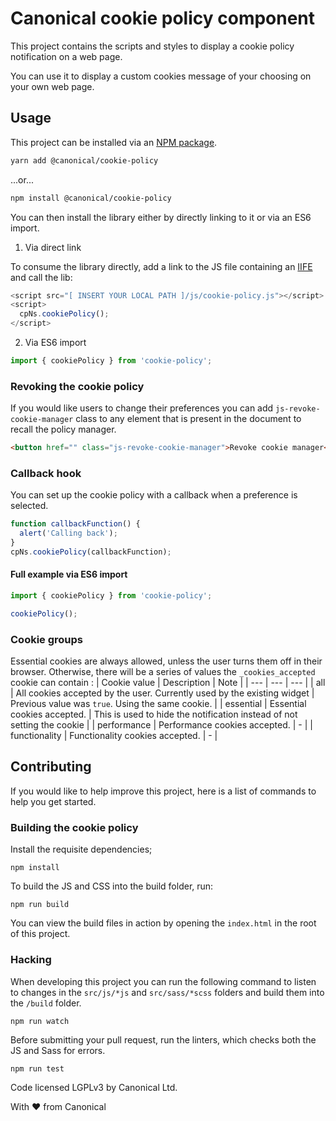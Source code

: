 # Canonical cookie policy component

This project contains the scripts and styles to display a cookie policy notification on a web page.

You can use it to display a custom cookies message of your choosing on your own web page.

## Usage

This project can be installed via an [NPM package](https://www.npmjs.com/package/cookie-policy).

```bash
yarn add @canonical/cookie-policy
```

...or...

```bash
npm install @canonical/cookie-policy
```

You can then install the library either by directly linking to it or via an ES6 import.

1. Via direct link

To consume the library directly, add a link to the JS file containing an [IIFE](https://developer.mozilla.org/en-US/docs/Glossary/IIFE) and call the lib:

```javascript
<script src="[ INSERT YOUR LOCAL PATH ]/js/cookie-policy.js"></script>
<script>
  cpNs.cookiePolicy();
</script>
```

2. Via ES6 import

```javascript
import { cookiePolicy } from 'cookie-policy';
```

### Revoking the cookie policy

If you would like users to change their preferences you can add `js-revoke-cookie-manager` class to any element that is present in the document to recall the policy manager.

```html
<button href="" class="js-revoke-cookie-manager">Revoke cookie manager</button>
```

### Callback hook

You can set up the cookie policy with a callback when a preference is selected.

```javascript
function callbackFunction() {
  alert('Calling back');
}
cpNs.cookiePolicy(callbackFunction);
```

#### Full example via ES6 import

```javascript
import { cookiePolicy } from 'cookie-policy';

cookiePolicy();
```

### Cookie groups

Essential cookies are always allowed, unless the user turns them off in their browser. Otherwise, there will be a series of values the `_cookies_accepted` cookie can contain :
| Cookie value | Description | Note |
| --- | --- | --- |
| all | All cookies accepted by the user. Currently used by the existing widget | Previous value was `true`. Using the same cookie. |
| essential | Essential cookies accepted. | This is used to hide the notification instead of not setting the cookie |
| performance | Performance cookies accepted. | - |
| functionality | Functionality cookies accepted. | - |

## Contributing

If you would like to help improve this project, here is a list of commands to
help you get started.

### Building the cookie policy

Install the requisite dependencies;

```
npm install
```

To build the JS and CSS into the build folder, run:

```
npm run build
```

You can view the build files in action by opening the `index.html` in the root
of this project.

### Hacking

When developing this project you can run the following command to listen to
changes in the `src/js/*js` and `src/sass/*scss` folders and build them into the
`/build` folder.

```
npm run watch
```

Before submitting your pull request, run the linters, which checks both the JS
and Sass for errors.

```
npm run test
```

Code licensed LGPLv3 by Canonical Ltd.

With ♥ from Canonical
